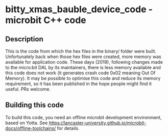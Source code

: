 # bitty_xmas_bauble_device_code - microbit C++ code

## Description

This is the code from which the hex files in the binary/ folder were built. Unfortunately back when those hex files were created, more memory was available for application code. These days (2019), following changes made to the micro:bit DAL by its maintainers, there is less memory available and this code does not work (it generates crash code 0x02 meaning Out Of Memory). It may be possible to optimise this code and reduce its memory requirement, so it has been published in the hope people might find it useful. PRs welcome.

## Building this code

To build this code, you need an offline microbit development environment, based on Yotta. See https://lancaster-university.github.io/microbit-docs/offline-toolchains/ for details.

